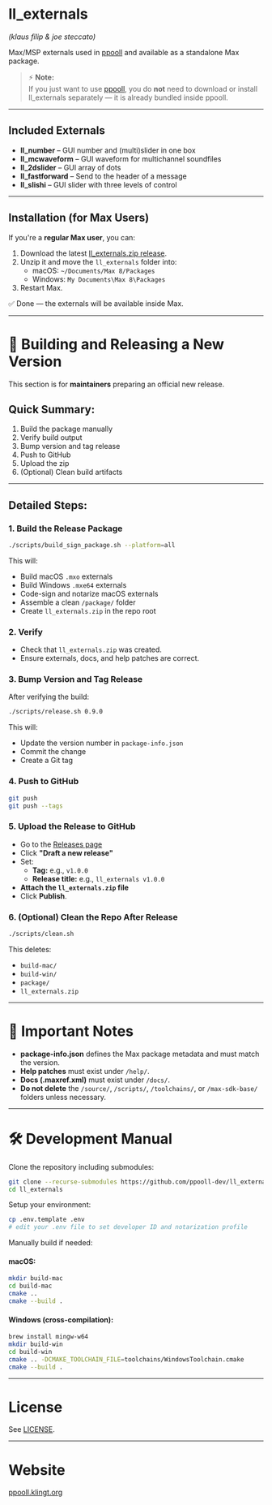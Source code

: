 # ll_externals
*(klaus filip & joe steccato)*

Max/MSP externals used in [ppooll](https://github.com/ppooll-dev/ppooll) and available as a standalone Max package.

> ⚡ **Note:**  
> If you just want to use [ppooll](https://github.com/ppooll-dev/ppooll), you do **not** need to download or install ll_externals separately — it is already bundled inside ppooll.

---

## Included Externals

- **ll_number** – GUI number and (multi)slider in one box
- **ll_mcwaveform** – GUI waveform for multichannel soundfiles
- **ll_2dslider** – GUI array of dots
- **ll_fastforward** – Send to the header of a message
- **ll_slishi** – GUI slider with three levels of control

---

## Installation (for Max Users)

If you're a **regular Max user**, you can:

1. Download the latest [ll_externals.zip release](https://github.com/ppooll-dev/ll_externals/releases).
2. Unzip it and move the `ll_externals` folder into:
   - macOS: `~/Documents/Max 8/Packages`
   - Windows: `My Documents\Max 8\Packages`
3. Restart Max.

✅ Done — the externals will be available inside Max.

---

# 🚀 Building and Releasing a New Version

This section is for **maintainers** preparing an official new release.

## Quick Summary:

1. Build the package manually
2. Verify build output
3. Bump version and tag release
4. Push to GitHub
5. Upload the zip
6. (Optional) Clean build artifacts

---

## Detailed Steps:

### 1. Build the Release Package

```bash
./scripts/build_sign_package.sh --platform=all
```

This will:
- Build macOS `.mxo` externals
- Build Windows `.mxe64` externals
- Code-sign and notarize macOS externals
- Assemble a clean `/package/` folder
- Create `ll_externals.zip` in the repo root

### 2. Verify

- Check that `ll_externals.zip` was created.
- Ensure externals, docs, and help patches are correct.

### 3. Bump Version and Tag Release

After verifying the build:

```bash
./scripts/release.sh 0.9.0
```

This will:
- Update the version number in `package-info.json`
- Commit the change
- Create a Git tag

### 4. Push to GitHub

```bash
git push
git push --tags
```

### 5. Upload the Release to GitHub

- Go to the [Releases page](https://github.com/ppooll-dev/ll_externals/releases)
- Click **"Draft a new release"**
- Set:
  - **Tag:** e.g., `v1.0.0`
  - **Release title:** e.g., `ll_externals v1.0.0`
- **Attach the `ll_externals.zip` file**
- Click **Publish**.

### 6. (Optional) Clean the Repo After Release

```bash
./scripts/clean.sh
```

This deletes:
- `build-mac/`
- `build-win/`
- `package/`
- `ll_externals.zip`

---

# 🧠 Important Notes

- **package-info.json** defines the Max package metadata and must match the version.
- **Help patches** must exist under `/help/`.
- **Docs (.maxref.xml)** must exist under `/docs/`.
- **Do not delete** the `/source/`, `/scripts/`, `/toolchains/`, or `/max-sdk-base/` folders unless necessary.

---

# 🛠 Development Manual

Clone the repository including submodules:

```bash
git clone --recurse-submodules https://github.com/ppooll-dev/ll_externals.git
cd ll_externals
```

Setup your environment:

```bash
cp .env.template .env
# edit your .env file to set developer ID and notarization profile
```

Manually build if needed:

#### macOS:

```bash
mkdir build-mac
cd build-mac
cmake ..
cmake --build .
```

#### Windows (cross-compilation):

```bash
brew install mingw-w64
mkdir build-win
cd build-win
cmake .. -DCMAKE_TOOLCHAIN_FILE=toolchains/WindowsToolchain.cmake
cmake --build .
```

---

# License

See [LICENSE](LICENSE).

---

# Website

[ppooll.klingt.org](http://ppooll.klingt.org)
